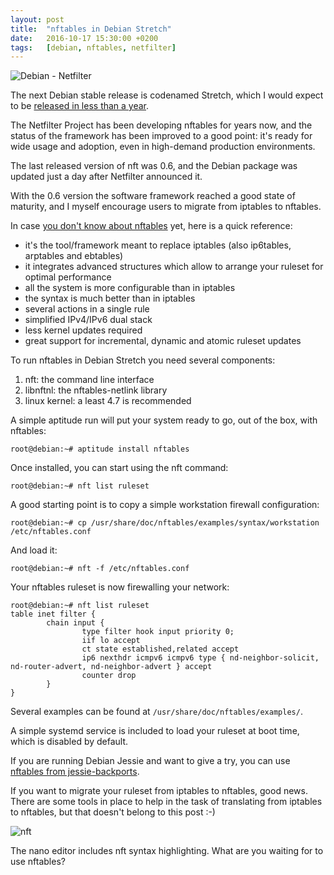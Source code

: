 ```yaml
---
layout: post
title:  "nftables in Debian Stretch"
date:   2016-10-17 15:30:00 +0200
tags:	[debian, nftables, netfilter]
---
```


![Debian - Netfilter][debian-netfilter]

The next Debian stable release is codenamed Stretch, which I would expect
to be [released in less than a year][stretch_release].

The Netfilter Project has been developing nftables for years now, and the
status of the framework has been improved to a good point: it's ready for
wide usage and adoption, even in high-demand production environments.

<!--more-->

The last released version of nft was 0.6, and the Debian package was updated
just a day after Netfilter announced it.

With the 0.6 version the software framework reached a good state of maturity,
and I myself encourage users to migrate from iptables to nftables.

In case [you don't know about nftables][nftables_wiki] yet, here is a quick
reference:

 * it's the tool/framework meant to replace iptables (also ip6tables, arptables
 and ebtables)
 * it integrates advanced structures which allow to arrange your ruleset for
 optimal performance
 * all the system is more configurable than in iptables
 * the syntax is much better than in iptables
 * several actions in a single rule
 * simplified IPv4/IPv6 dual stack
 * less kernel updates required
 * great support for incremental, dynamic and atomic ruleset updates

To run nftables in Debian Stretch you need several components:

 1. nft: the command line interface
 2. libnftnl: the nftables-netlink library
 3. linux kernel: a least 4.7 is recommended

A simple aptitude run will put your system ready to go, out of the box, with
nftables:

```
root@debian:~# aptitude install nftables
```

Once installed, you can start using the nft command:

```
root@debian:~# nft list ruleset
```

A good starting point is to copy a simple workstation firewall configuration:

```
root@debian:~# cp /usr/share/doc/nftables/examples/syntax/workstation /etc/nftables.conf
```

And load it:

```
root@debian:~# nft -f /etc/nftables.conf
```

Your nftables ruleset is now firewalling your network:

```
root@debian:~# nft list ruleset
table inet filter {
        chain input {
                type filter hook input priority 0;
                iif lo accept
                ct state established,related accept
                ip6 nexthdr icmpv6 icmpv6 type { nd-neighbor-solicit,  nd-router-advert, nd-neighbor-advert } accept
                counter drop
        }
}
```
Several examples can be found at `/usr/share/doc/nftables/examples/`.

A simple systemd service is included to load your ruleset at boot time, which
is disabled by default.

If you are running Debian Jessie and want to give a try, you can use
[nftables from jessie-backports][debian_wiki].

If you want to migrate your ruleset from iptables to nftables, good news.
There are some tools in place to help in the task of translating from
iptables to nftables, but that doesn't belong to this post :-)

![nft][nft]

The nano editor includes nft syntax highlighting.
What are you waiting for to use nftables?

[debian-netfilter]:	{{site.url}}/assets/debian-netfilter.png
[stretch_release]:	https://wiki.debian.org/DebianStretch
[nftables_wiki]:	https://wiki.nftables.org
[debian_wiki]:		https://wiki.debian.org/nftables
[nft]:			{{site.url}}/assets/nft.png
